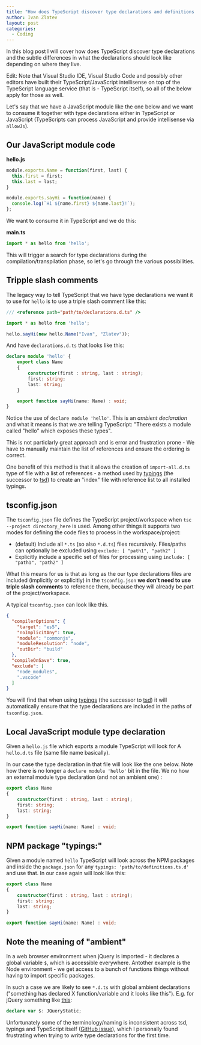 ```yaml
---
title: "How does TypeScript discover type declarations and definitions for JavaScript code?"
author: Ivan Zlatev
layout: post
categories:
  - Coding
---
```


In this blog post I will cover how does TypeScript discover type declarations and the subtle differences in what the declarations should look like depending on where they live. 

Edit: Note that Visual Studio IDE, Visual Studio Code and possibly other editors have built their TypeScript/JavaScript intellisense on top of the TypeScript language service (that is - TypeScript itself), so all of the below apply for those as well.

Let's say that we have a JavaScript module like the one below and we want to consume it together with type declarations either in TypeScript or JavaScript (TypeScripts can process JavaScript and provide intellisense via `allowJs`).


## Our JavaScript module code

**hello.js**
```javascript
module.exports.Name = function(first, last) {
  this.first = first;
  this.last = last;
}

module.exports.sayHi = function(name) {
  console.log(`Hi ${name.first} ${name.last}!`);
};
```

We want to consume it in TypeScript and we do this:

**main.ts**
```typescript
import * as hello from 'hello';
```

This will trigger a search for type declarations during the compilation/transpilation phase, so let's go through the various possibilities.

## Tripple slash comments

The legacy way to tell TypeScript that we have type declarations we want it to use for `hello` is to use a triple slash comment like this:

```typescript
/// <reference path="path/to/declarations.d.ts" />

import * as hello from 'hello';

hello.sayHi(new hello.Name("Ivan", "Zlatev"));
```

And have `declarations.d.ts` that looks like this:

```typescript
declare module 'hello' {
    export class Name
    {
        constructor(first : string, last : string);
        first: string;
        last: string;
    }

    export function sayHi(name: Name) : void;
}
```

Notice the use of `declare module 'hello'`. This is an *ambient declaration* and what it means is that we are telling TypeScript: "There exists a module called "hello" which exposes these types".

This is not particlarly great approach and is error and frustration prone - We have to manually maintain the list of references and ensure the ordering is correct.

One benefit of this method is that it allows the creation of `import-all.d.ts` type of file with a list of references - a method used by [typings](https://github.com/typings/typings) (the successor to [tsd](definitelytyped.org)) to create an "index" file with reference list to all installed typings.

## tsconfig.json

The `tsconfig.json` file defines the TypeScript project/workspace when `tsc --project directory_here` is used. Among other things it supports two modes for defining the code files to process in the workspace/project:

* (default) Include all `*.ts` (so also `*.d.ts`) files recursively. Files/paths can optionally be excluded using `exclude: [ "path1", "path2" ]`
* Explicitly include a specific set of files for processing using `include: [ "path1", "path2" ]`

What this means for us is that as long as the our type declarations files are included (implicitly or explicitly) in the `tsconfig.json` **we don't need to use triple slash comments** to reference them, because they will already be part of the project/workspace.

A typical `tsconfig.json` can look like this.

```json
{
  "compilerOptions": {
    "target": "es5",
    "noImplicitAny": true,
    "module": "commonjs",
    "moduleResolution": "node",
    "outDir": "build"
  },
  "compileOnSave": true,
  "exclude": [
    "node_modules",
    ".vscode"
  ]
}
```

You will find that when using [typings](https://github.com/typings/typings) (the successor to [tsd](definitelytyped.org)) it will automatically ensure that the type declarations are included in the paths of `tsconfig.json`.

## Local JavaScript module type declaration

Given a `hello.js` file which exports a module TypeScript will look for  A `hello.d.ts` file (same file name basically).

In our case the type declaration in that file will look like the one below. Note how there is no longer a `declare module 'hello'` bit in the file. We no how an external module type declaration (and not an ambient one) :

```typescript
export class Name
{
    constructor(first : string, last : string);
    first: string;
    last: string;
}

export function sayHi(name: Name) : void;
```


## NPM package "typings:"

Given a module named `hello` TypeScript will look across the NPM packages and inside the `package.json` for any `typings: 'path/to/definitions.ts.d'` and use that. In our case again will look like this:

```typescript
export class Name
{
    constructor(first : string, last : string);
    first: string;
    last: string;
}

export function sayHi(name: Name) : void;
```


## Note the meaning of "ambient" 

In a web browser environment when jQuery is imported - it declares a global variable `$`, which is accessible everywhere. Antother example is the Node environment - we get access to a bunch of functions things without having to import specific packages.

In such a case we are likely to see `*.d.ts` with global ambient declarations ("something has declared X function/variable and it looks like this"). E.g. for jQuery something like [this](https://github.com/DefinitelyTyped/DefinitelyTyped/blob/master/jquery/jquery.d.ts#L3221):

```typescript
declare var $: JQueryStatic;
```

Unfortunately some of the terminology/naming is inconsistent across tsd, typings and TypeScript itself ([GitHub issue](https://github.com/typings/core/issues/12)), which I personally found frustrating when trying to write type declarations for the first time.





